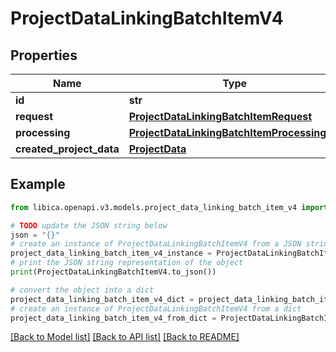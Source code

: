 # ProjectDataLinkingBatchItemV4


## Properties

Name | Type | Description | Notes
------------ | ------------- | ------------- | -------------
**id** | **str** |  | 
**request** | [**ProjectDataLinkingBatchItemRequest**](ProjectDataLinkingBatchItemRequest.md) |  | 
**processing** | [**ProjectDataLinkingBatchItemProcessingV4**](ProjectDataLinkingBatchItemProcessingV4.md) |  | 
**created_project_data** | [**ProjectData**](ProjectData.md) |  | [optional] 

## Example

```python
from libica.openapi.v3.models.project_data_linking_batch_item_v4 import ProjectDataLinkingBatchItemV4

# TODO update the JSON string below
json = "{}"
# create an instance of ProjectDataLinkingBatchItemV4 from a JSON string
project_data_linking_batch_item_v4_instance = ProjectDataLinkingBatchItemV4.from_json(json)
# print the JSON string representation of the object
print(ProjectDataLinkingBatchItemV4.to_json())

# convert the object into a dict
project_data_linking_batch_item_v4_dict = project_data_linking_batch_item_v4_instance.to_dict()
# create an instance of ProjectDataLinkingBatchItemV4 from a dict
project_data_linking_batch_item_v4_from_dict = ProjectDataLinkingBatchItemV4.from_dict(project_data_linking_batch_item_v4_dict)
```
[[Back to Model list]](../README.md#documentation-for-models) [[Back to API list]](../README.md#documentation-for-api-endpoints) [[Back to README]](../README.md)


